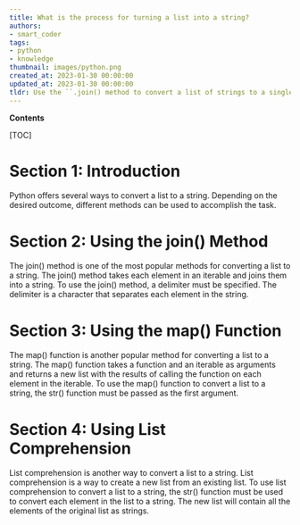 ```yaml
---
title: What is the process for turning a list into a string?
authors:
- smart_coder
tags:
- python
- knowledge
thumbnail: images/python.png
created_at: 2023-01-30 00:00:00
updated_at: 2023-01-30 00:00:00
tldr: Use the ``.join() method to convert a list of strings to a single string.
---
```


**Contents**

[TOC]

# Section 1: Introduction

Python offers several ways to convert a list to a string. Depending on the desired outcome, different methods can be used to accomplish the task.

# Section 2: Using the join() Method

The join() method is one of the most popular methods for converting a list to a string. The join() method takes each element in an iterable and joins them into a string. To use the join() method, a delimiter must be specified. The delimiter is a character that separates each element in the string. 

# Section 3: Using the map() Function 

The map() function is another popular method for converting a list to a string. The map() function takes a function and an iterable as arguments and returns a new list with the results of calling the function on each element in the iterable. To use the map() function to convert a list to a string, the str() function must be passed as the first argument. 

# Section 4: Using List Comprehension

List comprehension is another way to convert a list to a string. List comprehension is a way to create a new list from an existing list. To use list comprehension to convert a list to a string, the str() function must be used to convert each element in the list to a string. The new list will contain all the elements of the original list as strings.
